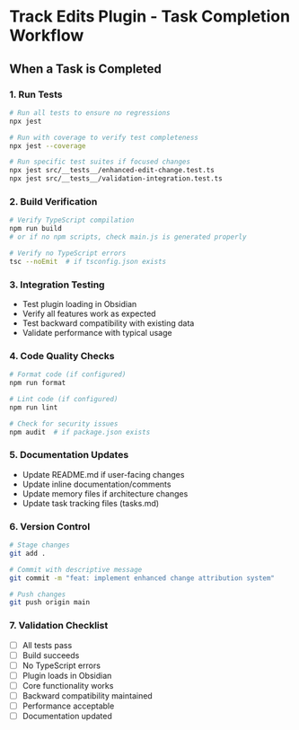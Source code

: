# Track Edits Plugin - Task Completion Workflow

## When a Task is Completed

### 1. Run Tests
```bash
# Run all tests to ensure no regressions
npx jest

# Run with coverage to verify test completeness
npx jest --coverage

# Run specific test suites if focused changes
npx jest src/__tests__/enhanced-edit-change.test.ts
npx jest src/__tests__/validation-integration.test.ts
```

### 2. Build Verification
```bash
# Verify TypeScript compilation
npm run build
# or if no npm scripts, check main.js is generated properly

# Verify no TypeScript errors
tsc --noEmit  # if tsconfig.json exists
```

### 3. Integration Testing
- Test plugin loading in Obsidian
- Verify all features work as expected
- Test backward compatibility with existing data
- Validate performance with typical usage

### 4. Code Quality Checks
```bash
# Format code (if configured)
npm run format

# Lint code (if configured) 
npm run lint

# Check for security issues
npm audit  # if package.json exists
```

### 5. Documentation Updates
- Update README.md if user-facing changes
- Update inline documentation/comments
- Update memory files if architecture changes
- Update task tracking files (tasks.md)

### 6. Version Control
```bash
# Stage changes
git add .

# Commit with descriptive message
git commit -m "feat: implement enhanced change attribution system"

# Push changes
git push origin main
```

### 7. Validation Checklist
- [ ] All tests pass
- [ ] Build succeeds
- [ ] No TypeScript errors
- [ ] Plugin loads in Obsidian
- [ ] Core functionality works
- [ ] Backward compatibility maintained
- [ ] Performance acceptable
- [ ] Documentation updated